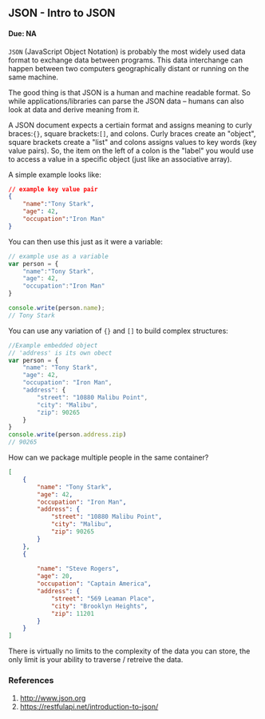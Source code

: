 ## JSON - Intro to JSON
#### Due: NA

`JSON` (JavaScript Object Notation) is probably the most widely used data format to exchange data between programs. This data interchange can happen between two computers geographically distant or running on the same machine. 

The good thing is that JSON is a human and machine readable format. So while applications/libraries can parse the JSON data – humans can also look at data and derive meaning from it.

A JSON document expects a certiain format and assigns meaning to curly braces:`{}`, square brackets:`[]`, and colons. Curly braces create an "object", square brackets create a "list" and colons assigns values to key words (key value pairs). So, the item on the left of a colon is the "label" you would use to access a value in a specific object (just like an associative array).

A simple example looks like:

```json
// example key value pair
{
    "name":"Tony Stark",
    "age": 42,
    "occupation":"Iron Man"
}
```

You can then use this just as it were a variable:

```javascript
// example use as a variable
var person = {
    "name":"Tony Stark",
    "age": 42,
    "occupation":"Iron Man"
}

console.write(person.name);
// Tony Stark
```

You can use any variation of `{}` and `[]` to build complex structures:

```javascript
//Example embedded object
// 'address' is its own obect
var person = {
    "name": "Tony Stark",
    "age": 42,
    "occupation": "Iron Man",
	"address": {
		"street": "10880 Malibu Point",
		"city": "Malibu",
		"zip": 90265
	}
}
console.write(person.address.zip)
// 90265
```

How can we package multiple people in the same container?
```json
[
    {
        "name": "Tony Stark",
        "age": 42,
        "occupation": "Iron Man",
        "address": {
            "street": "10880 Malibu Point",
            "city": "Malibu",
            "zip": 90265
        }
    },
    {
        
        "name": "Steve Rogers",
        "age": 20,
        "occupation": "Captain America",
        "address": {
            "street": "569 Leaman Place",
            "city": "Brooklyn Heights",
            "zip": 11201
        }
    }
]
```

There is virtually no limits to the complexity of the data you can store, the only limit is your ability to traverse / retreive the data.

 
### References <a name="references" id="references"></a> 

1. http://www.json.org
2. https://restfulapi.net/introduction-to-json/